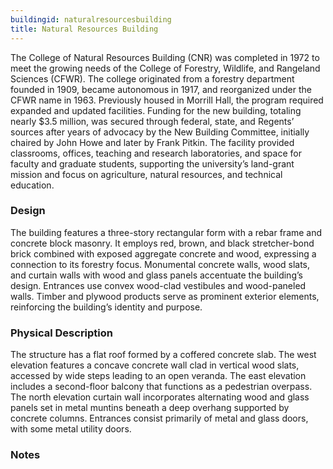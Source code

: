 ```yaml
---
buildingid: naturalresourcesbuilding
title: Natural Resources Building
---
```



The College of Natural Resources Building (CNR) was completed in 1972 to meet the growing needs of the College of Forestry, Wildlife, and Rangeland Sciences (CFWR). The college originated from a forestry department founded in 1909, became autonomous in 1917, and reorganized under the CFWR name in 1963. Previously housed in Morrill Hall, the program required expanded and updated facilities. Funding for the new building, totaling nearly $3.5 million, was secured through federal, state, and Regents’ sources after years of advocacy by the New Building Committee, initially chaired by John Howe and later by Frank Pitkin. The facility provided classrooms, offices, teaching and research laboratories, and space for faculty and graduate students, supporting the university’s land-grant mission and focus on agriculture, natural resources, and technical education. 

### Design

The building features a three-story rectangular form with a rebar frame and concrete block masonry. It employs red, brown, and black stretcher-bond brick combined with exposed aggregate concrete and wood, expressing a connection to its forestry focus. Monumental concrete walls, wood slats, and curtain walls with wood and glass panels accentuate the building’s design. Entrances use convex wood-clad vestibules and wood-paneled walls. Timber and plywood products serve as prominent exterior elements, reinforcing the building’s identity and purpose. 

### Physical Description

The structure has a flat roof formed by a coffered concrete slab. The west elevation features a concave concrete wall clad in vertical wood slats, accessed by wide steps leading to an open veranda. The east elevation includes a second-floor balcony that functions as a pedestrian overpass. The north elevation curtain wall incorporates alternating wood and glass panels set in metal muntins beneath a deep overhang supported by concrete columns. Entrances consist primarily of metal and glass doors, with some metal utility doors.

### Notes

[^1]: Nathan J. Moody, “National Register of Historic Places—Registration Form: The University of Idaho Historic District,” initial submission to Idaho SHPO, unpublished, University of Idaho, Moscow, Idaho, May 7, 2025, 56-57. 
[^2]: Ibid. 
[^3]: Ibid. 
